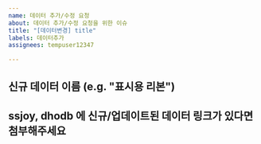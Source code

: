 ```yaml
---
name: 데이터 추가/수정 요청
about: 데이터 추가/수정 요청을 위한 이슈
title: "[데이터변경] title"
labels: 데이터추가
assignees: tempuser12347

---
```


## 신규 데이터 이름 (e.g. "표시용 리본")


## ssjoy, dhodb 에 신규/업데이트된 데이터 링크가 있다면 첨부해주세요
